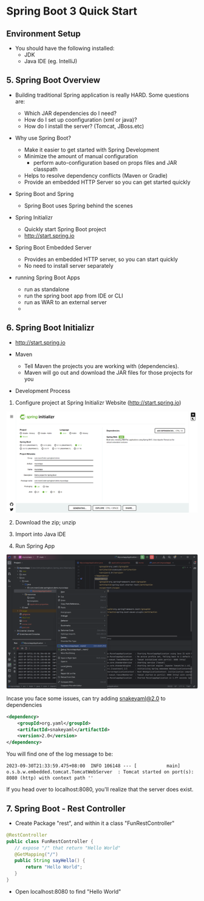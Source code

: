 # Spring Boot 3 Quick Start

## Environment Setup
 - You should have the following installed:
     - JDK
     - Java IDE (eg. IntelliJ)

## 5. Spring Boot Overview
 - Building traditional Spring application is really HARD. Some questions are:
     - Which JAR dependencies do I need?
     - How do I set up coonfiguration (xml or java)?
     - How do I install the server? (Tomcat, JBoss.etc)

 - Why use Spring Boot?
     - Make it easier to get started with Spring Development
     - Minimize the amount of manual configuration
         - perform auto-configuration based on props files and JAR classpath
     - Helps to resolve dependency conflicts (Maven or Gradle)
     - Provide an embedded HTTP Server so you can get started quickly

 - Spring Boot and Spring
     - Spring Boot uses Spring behind the scenes

 - Spring Initializr
     - Quickly start Spring Boot project
     - http://start.spring.io

 - Spring Boot Embedded Server
     - Provides an embedded HTTP server, so you can start quickly
     - No need to install server separately
    
 - running Spring Boot Apps
     - run as standalone
     - run the spring boot app from IDE or CLI
     - run as WAR to an external server
     - 

## 6. Spring Boot Initializr
 - http://start.spring.io 

 - Maven
    - Tell Maven the projects you are working with (dependencies).
    - Maven will go out and download the JAR files for those projects for you

 - Development Process
1. Configure project at Spring Initializr Website (http://start.spring.io)

<img src="./public/screenshot/spring_initializr.png"/>

2. Download the zip; unzip
3. Import into Java IDE
    
4. Run Spring App

<img src="./public/screenshot/intelliJ_runSpringApp.png"/>

Incase you face some issues, can try adding snakeyaml@2.0 to dependencies

```xml
<dependency>
    <groupId>org.yaml</groupId>
    <artifactId>snakeyaml</artifactId>
    <version>2.0</version>
</dependency>
```


You will find one of the log message to be:
```
2023-09-30T21:33:59.475+08:00  INFO 106148 --- [           main] o.s.b.w.embedded.tomcat.TomcatWebServer  : Tomcat started on port(s): 8080 (http) with context path ''
```

If you head over to localhost:8080, you'll realize that the server does exist.

## 7. Spring Boot - Rest Controller
 - Create Package "rest", and within it a class "FunRestController"
 ```java
 @RestController
public class FunRestController {
    // expose "/" that return "Hello World"
    @GetMapping("/")
    public String sayHello() {
        return "Hello World";
    }
}
```
 - Open localhost:8080 to find "Hello World"


